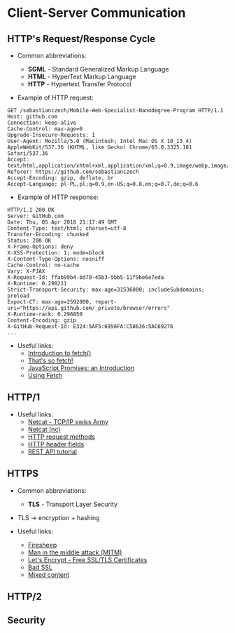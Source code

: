# Client-Server Communication

## HTTP's Request/Response Cycle

* Common abbreviations:
   * __SGML__ - Standard Generalized Markup Language
   * __HTML__ - HyperText Markup Language
   * __HTTP__ - Hypertext Transfer Protocol


* Example of HTTP request:

```
GET /sebastianczech/Mobile-Web-Specialist-Nanodegree-Program HTTP/1.1
Host: github.com
Connection: keep-alive
Cache-Control: max-age=0
Upgrade-Insecure-Requests: 1
User-Agent: Mozilla/5.0 (Macintosh; Intel Mac OS X 10_13_4) AppleWebKit/537.36 (KHTML, like Gecko) Chrome/65.0.3325.181 Safari/537.36
Accept: text/html,application/xhtml+xml,application/xml;q=0.9,image/webp,image/apng,*/*;q=0.8
Referer: https://github.com/sebastianczech
Accept-Encoding: gzip, deflate, br
Accept-Language: pl-PL,pl;q=0.9,en-US;q=0.8,en;q=0.7,de;q=0.6
```


* Example of HTTP response:

```
HTTP/1.1 200 OK
Server: GitHub.com
Date: Thu, 05 Apr 2018 21:17:49 GMT
Content-Type: text/html; charset=utf-8
Transfer-Encoding: chunked
Status: 200 OK
X-Frame-Options: deny
X-XSS-Protection: 1; mode=block
X-Content-Type-Options: nosniff
Cache-Control: no-cache
Vary: X-PJAX
X-Request-Id: ffab99b4-bd70-45b3-9bb5-11f9be6e7eda
X-Runtime: 0.290211
Strict-Transport-Security: max-age=31536000; includeSubdomains; preload
Expect-CT: max-age=2592000, report-uri="https://api.github.com/_private/browser/errors"
X-Runtime-rack: 0.296850
Content-Encoding: gzip
X-GitHub-Request-Id: E324:5AF5:6956FA:C58636:5AC69276
...
```


* Useful links:
   * [Introduction to fetch()](https://developers.google.com/web/updates/2015/03/introduction-to-fetch?hl=en)
   * [That's so fetch!](https://jakearchibald.com/2015/thats-so-fetch/)
   * [JavaScript Promises: an Introduction](https://developers.google.com/web/fundamentals/primers/promises?hl=en)
   * [Using Fetch](https://developer.mozilla.org/en-US/docs/Web/API/Fetch_API/Using_Fetch)

## HTTP/1

* Useful links:
   * [Netcat - TCP/IP swiss Army](http://nc110.sourceforge.net/)
   * [Netcat (nc)](https://en.wikipedia.org/wiki/Netcat)
   * [HTTP request methods](https://developer.mozilla.org/en-US/docs/Web/HTTP/Methods)
   * [HTTP header fields](https://en.wikipedia.org/wiki/List_of_HTTP_header_fields)
   * [REST API tutorial](http://www.restapitutorial.com/)

## HTTPS

* Common abbreviations:
   * __TLS__ - Transport Layer Security


* TLS -> encryption + hashing   


* Useful links:
   * [Firesheep](http://codebutler.com/firesheep)
   * [Man in the middle attack (MITM)](https://en.wikipedia.org/wiki/Man-in-the-middle_attack)
   * [Let's Encrypt - Free SSL/TLS Certificates](https://letsencrypt.org/)
   * [Bad SSL](https://badssl.com/)
   * [Mixed content](https://developer.mozilla.org/en-US/docs/Web/Security/Mixed_content)

## HTTP/2
## Security
